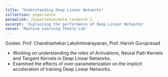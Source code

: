 ```yaml
---
title: "Understanding Deep Linear Networks"
collection: experience
permalink: /experience/male_research_1
excerpt: 'Explaining the performance of Deep Linear Networks'
venue: 'Machine Learning Theory Lab'
---
```


Guides: Prof. Chandrashekar Lakshminarayanan, Prof. Harish Guruprasad

- Working on understanding the roles of Activations, Neural Path Kernels and Tangent Kernels in Deep Linear Networks.
- Examined the effects of over-parameterization on the implicit acceleration of training Deep Linear Networks.